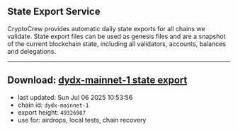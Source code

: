 ## State Export Service
CryptoCrew provides automatic daily state exports for all chains we validate. State export files can be used as genesis files and are a snapshot of the current blockchain state, including all validators, accounts, balances and delegations.

---
**Download: [dydx-mainnet-1 state export](https://dl-tyo.ccvalidators.com/SERVICE/dydx/dydx-mainnet-1_export_49326987.json)**
---

- last updated: Sun Jul 06 2025 10:53:56
- chain id: `dydx-mainnet-1`
- export height: `49326987`
- use for: airdrops, local tests, chain recovery
